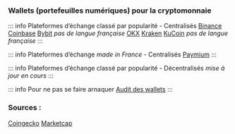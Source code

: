 ### Wallets (portefeuilles numériques) pour la cryptomonnaie


::: info Plateformes d’échange classé par popularité - Centralisés
[Binance](https://www.binance.com/fr)
[Coinbase](https://www.binance.com/fr)
[Bybit](https://www.bybit.com/) *pas de langue française*
[OKX](https://www.okx.com/fr)
[Kraken](https://www.kraken.com/fr)
[KuCoin](https://www.kucoin.com/) *pas de langue française*
:::

::: info Plateformes d’échange *made in France* - Centralisés
[Paymium](https://www.paymium.com)
:::

::: info Plateformes d’échange classé par popularité - Décentralisés
*mise à jour en cours*
:::

::: info Pour ne pas se faire arnaquer
[Audit des wallets](https://walletscrutiny.com)
:::

### Sources :
[Coingecko](https://www.coingecko.com/fr/platesformes)
[Marketcap](https://coinmarketcap.com/fr/rankings/exchanges/)
